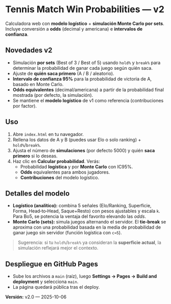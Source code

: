 # Tennis Match Win Probabilities — v2

Calculadora web con **modelo logístico** + **simulación Monte Carlo por sets**.
Incluye conversión a **odds** (decimal y americana) e **intervalos de confianza**.

## Novedades v2
- Simulación **por sets** (Best of 3 / Best of 5) usando `hold%` y `break%` para determinar la probabilidad de ganar cada juego según quién saca.
- Ajuste de **quién saca primero** (A / B / aleatorio).
- **Intervalo de confianza 95%** para la probabilidad de victoria de A, basado en Monte Carlo.
- **Odds equivalentes** (decimal/americana) a partir de la probabilidad final mostrada (por defecto, la simulación).
- Se mantiene el **modelo logístico** de v1 como referencia (contribuciones por factor).

## Uso
1. Abre `index.html` en tu navegador.
2. Rellena los datos de A y B (puedes usar Elo o solo ranking) + `hold%`/`break%`.
3. Ajusta el número de **simulaciones** (por defecto 5000) y quién **saca primero** si lo deseas.
4. Haz clic en **Calcular probabilidad**. Verás:
   - Probabilidad **logística** y por **Monte Carlo** con IC95%.
   - **Odds** equivalentes para ambos jugadores.
   - **Contribuciones** del modelo logístico.

## Detalles del modelo
- **Logístico (analítico):** combina 5 señales (Elo/Ranking, Superficie, Forma, Head‑to‑Head, Saque+Resto) con pesos ajustables y escala `k`.
  Para Bo5, se potencia la ventaja del favorito elevando las *odds*.
- **Monte Carlo (sets):** simula juegos alternando el servidor. El **tie‑break** se aproxima
  con una probabilidad basada en la media de probabilidad de ganar juego sin servidor (función logística con `c≈5`).

> Sugerencia: si tu `hold%`/`break%` ya consideran la **superficie actual**, la simulación reflejará mejor el contexto.

## Despliegue en GitHub Pages
- Sube los archivos a `main` (raíz), luego **Settings → Pages → Build and deployment** y selecciona `main`.
- La página quedará pública tras el deploy.

**Versión:** v2.0 — 2025-10-06
